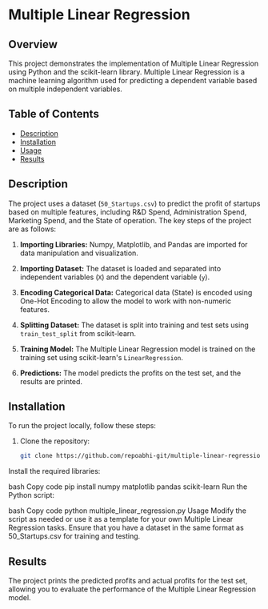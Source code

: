 # Multiple Linear Regression

## Overview

This project demonstrates the implementation of Multiple Linear Regression using Python and the scikit-learn library. Multiple Linear Regression is a machine learning algorithm used for predicting a dependent variable based on multiple independent variables.

## Table of Contents

- [Description](#description)
- [Installation](#installation)
- [Usage](#usage)
- [Results](#results)

## Description

The project uses a dataset (`50_Startups.csv`) to predict the profit of startups based on multiple features, including R&D Spend, Administration Spend, Marketing Spend, and the State of operation. The key steps of the project are as follows:

1. **Importing Libraries:** Numpy, Matplotlib, and Pandas are imported for data manipulation and visualization.

2. **Importing Dataset:** The dataset is loaded and separated into independent variables (`X`) and the dependent variable (`y`).

3. **Encoding Categorical Data:** Categorical data (State) is encoded using One-Hot Encoding to allow the model to work with non-numeric features.

4. **Splitting Dataset:** The dataset is split into training and test sets using `train_test_split` from scikit-learn.

5. **Training Model:** The Multiple Linear Regression model is trained on the training set using scikit-learn's `LinearRegression`.

6. **Predictions:** The model predicts the profits on the test set, and the results are printed.

## Installation

To run the project locally, follow these steps:

1. Clone the repository:

   ```bash
   git clone https://github.com/repoabhi-git/multiple-linear-regression.git
Install the required libraries:

bash
Copy code
pip install numpy matplotlib pandas scikit-learn
Run the Python script:

bash
Copy code
python multiple_linear_regression.py
Usage
Modify the script as needed or use it as a template for your own Multiple Linear Regression tasks. Ensure that you have a dataset in the same format as 50_Startups.csv for training and testing.

## Results
The project prints the predicted profits and actual profits for the test set, allowing you to evaluate the performance of the Multiple Linear Regression model.
